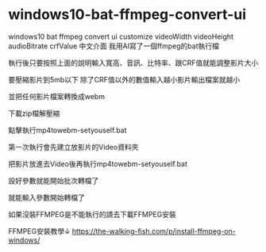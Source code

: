 # windows10-bat-ffmpeg-convert-ui
windows10 bat ffmpeg convert ui customize videoWidth videoHeight audioBitrate crfValue 中文介面
我用AI寫了一個ffmpeg的bat執行檔 

執行後只要按照上面的說明輸入寬高、音訊、比特率、跟CRF值就能調整影片大小

要壓縮影片到5mb以下 除了CRF值以外的數值輸入越小影片輸出檔案就越小

並把任何影片檔案轉換成webm

下載zip檔解壓縮

點擊執行mp4towebm-setyouself.bat

第一次執行會先建立放影片的Video資料夾

把影片放進去Video後再執行mp4towebm-setyouself.bat

設好參數就能開始批次轉檔了

就能輸入參數開始轉檔了

如果沒裝FFMPEG是不能執行的請去下載FFMPEG安裝

FFMPEG安裝教學↓
https://the-walking-fish.com/p/install-ffmpeg-on-windows/
